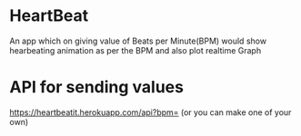 # HeartBeat
An app which on giving value of Beats per Minute(BPM) would show hearbeating animation as per the BPM and also plot realtime Graph

# API for sending values
https://heartbeatit.herokuapp.com/api?bpm=
(or you can make one of your own)

